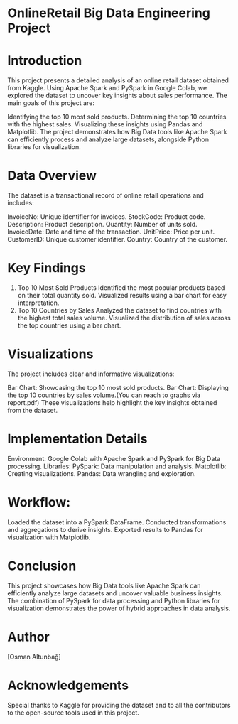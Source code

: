 # OnlineRetail Big Data Engineering Project


# Introduction
This project presents a detailed analysis of an online retail dataset obtained from Kaggle. Using Apache Spark and PySpark in Google Colab, we explored the dataset to uncover key insights about sales performance. The main goals of this project are:

Identifying the top 10 most sold products.
Determining the top 10 countries with the highest sales.
Visualizing these insights using Pandas and Matplotlib.
The project demonstrates how Big Data tools like Apache Spark can efficiently process and analyze large datasets, alongside Python libraries for visualization.

# Data Overview
The dataset is a transactional record of online retail operations and includes:

InvoiceNo: Unique identifier for invoices.
StockCode: Product code.
Description: Product description.
Quantity: Number of units sold.
InvoiceDate: Date and time of the transaction.
UnitPrice: Price per unit.
CustomerID: Unique customer identifier.
Country: Country of the customer.
# Key Findings
1. Top 10 Most Sold Products
Identified the most popular products based on their total quantity sold.
Visualized results using a bar chart for easy interpretation.
2. Top 10 Countries by Sales
Analyzed the dataset to find countries with the highest total sales volume.
Visualized the distribution of sales across the top countries using a bar chart.
# Visualizations
The project includes clear and informative visualizations:

Bar Chart: Showcasing the top 10 most sold products.
Bar Chart: Displaying the top 10 countries by sales volume.(You can reach to graphs via report.pdf)
These visualizations help highlight the key insights obtained from the dataset.

# Implementation Details
Environment: Google Colab with Apache Spark and PySpark for Big Data processing.
Libraries:
PySpark: Data manipulation and analysis.
Matplotlib: Creating visualizations.
Pandas: Data wrangling and exploration.
# Workflow:
Loaded the dataset into a PySpark DataFrame.
Conducted transformations and aggregations to derive insights.
Exported results to Pandas for visualization with Matplotlib.
# Conclusion
This project showcases how Big Data tools like Apache Spark can efficiently analyze large datasets and uncover valuable business insights. The combination of PySpark for data processing and Python libraries for visualization demonstrates the power of hybrid approaches in data analysis.

# Author
[Osman Altunbağ]

# Acknowledgements
Special thanks to Kaggle for providing the dataset and to all the contributors to the open-source tools used in this project.
